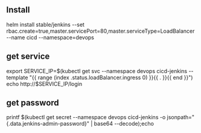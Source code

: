 ## Install
helm install stable/jenkins --set rbac.create=true,master.servicePort=80,master.serviceType=LoadBalancer --name cicd --namespace=devops

## get service
export SERVICE_IP=$(kubectl get svc --namespace devops cicd-jenkins --template "{{ range (index .status.loadBalancer.ingress 0) }}{{ . }}{{ end }}")
echo http://$SERVICE_IP/login

## get password
printf $(kubectl get secret --namespace devops cicd-jenkins -o jsonpath="{.data.jenkins-admin-password}" | base64 --decode);echo